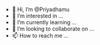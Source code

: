 - 👋 Hi, I’m @Priyadhamu
- 👀 I’m interested in ...
- 🌱 I’m currently learning ...
- 💞️ I’m looking to collaborate on ...
- 📫 How to reach me ...

<!---
Priyadhamu/Priyadhamu is a ✨ special ✨ repository because its `README.md` (this file) appears on your GitHub profile.
You can click the Preview link to take a look at your changes.
--->
